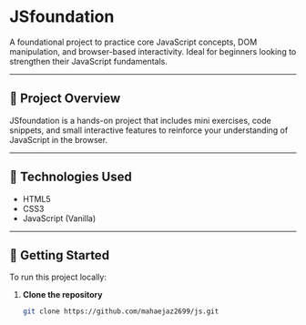 # JSfoundation

A foundational project to practice core JavaScript concepts, DOM manipulation, and browser-based interactivity. Ideal for beginners looking to strengthen their JavaScript fundamentals.

---

## 📌 Project Overview

JSfoundation is a hands-on project that includes mini exercises, code snippets, and small interactive features to reinforce your understanding of JavaScript in the browser.

---

## 🧰 Technologies Used

- HTML5
- CSS3
- JavaScript (Vanilla)

---

## 🚀 Getting Started

To run this project locally:

1. **Clone the repository**
   ```bash
   git clone https://github.com/mahaejaz2699/js.git
